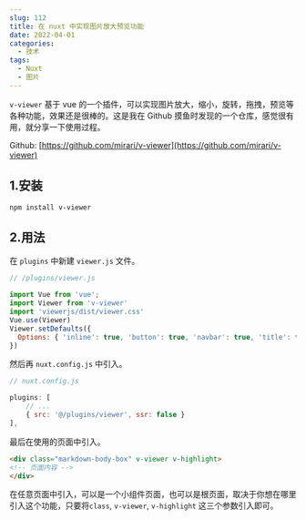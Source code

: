 ```yaml
---
slug: 112
title: 在 nuxt 中实现图片放大预览功能
date: 2022-04-01
categories: 
  - 技术
tags: 
  - Nuxt
  - 图片
---
```



`v-viewer` 基于 vue 的一个插件，可以实现图片放大，缩小，旋转，拖拽，预览等各种功能，效果还是很棒的。这是我在 Github 摸鱼时发现的一个仓库，感觉很有用，就分享一下使用过程。


Github: [https://github.com/mirari/v-viewer](https://github.com/mirari/v-viewer)

## 1.安装

```shell
npm install v-viewer
```

## 2.用法

在 `plugins` 中新建 `viewer.js` 文件。

```js
// /plugins/viewer.js

import Vue from 'vue';
import Viewer from 'v-viewer'
import 'viewerjs/dist/viewer.css'
Vue.use(Viewer)
Viewer.setDefaults({
  Options: { 'inline': true, 'button': true, 'navbar': true, 'title': true, 'toolbar': true, 'tooltip': true, 'movable': true, 'zoomable': true, 'rotatable': true, 'scalable': true, 'transition': true, 'fullscreen': true, 'keyboard': true, 'url': 'data-source' }
})

```

然后再 `nuxt.config.js` 中引入。

```js
// nuxt.config.js

plugins: [
	// ...
	{ src: '@/plugins/viewer', ssr: false }
],

```

最后在使用的页面中引入。

```html
<div class="markdown-body-box" v-viewer v-highlight>
<!-- 页面内容 -->
</div>
```

在任意页面中引入，可以是一个小组件页面，也可以是根页面，取决于你想在哪里引入这个功能，只要将`class`, `v-viewer`, `v-highlight` 这三个参数引入即可。


